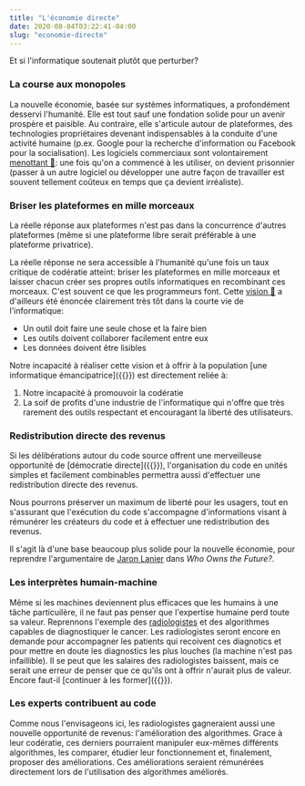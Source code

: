 ```yaml
---
title: "L'économie directe"
date: 2020-08-04T03:22:41-04:00
slug: "economie-directe"
---
```


Et si l'informatique soutenait plutôt que perturber?
<!--more-->

### La course aux monopoles

La nouvelle économie, basée sur systèmes informatiques, a profondément desservi
l'humanité.  Elle est tout sauf une fondation solide pour un avenir prospère et
paisible.  Au contraire, elle s'articule autour de plateformes, des
technologies propriétaires devenant indispensables à la conduite d'une activité
humaine (p.ex. Google pour la recherche d'information ou Facebook pour la
socialisation).  Les logiciels commerciaux sont volontairement <a
href="https://ici.radio-canada.ca/nouvelle/1101238/montreal-logiciel-materiel-libre-francois-croteau"
target="_blank">menottant 🔗</a>: une fois qu'on a commencé à les utiliser, on
devient prisonnier (passer à un autre logiciel ou développer une autre façon de
travailler est souvent tellement coûteux en temps que ça devient irréaliste).

### Briser les plateformes en mille morceaux

La réelle réponse aux plateformes n'est pas dans la concurrence d'autres
plateformes (même si une plateforme libre serait préférable à une plateforme
privatrice).

La réelle réponse ne sera accessible à l'humanité qu'une fois un taux critique
de codératie atteint: briser les plateformes en mille morceaux et laisser
chacun créer ses propres outils informatiques en recombinant ces morceaux.
C'est souvent ce que les programmeurs font.  Cette <a
href="https://fr.wikipedia.org/wiki/Philosophie_d%27Unix"
target="_blank">vision 🔗</a> a d'ailleurs été énoncée clairement très tôt dans
la courte vie de l'informatique:

* Un outil doit faire une seule chose et la faire bien
* Les outils doivent collaborer facilement entre eux
* Les données doivent être lisibles

Notre incapacité à réaliser cette vision et à offrir à la population [une
informatique émancipatrice]({{<ref empowerment>}}) est directement reliée à:
1.  Notre incapacité à promouvoir la codératie
1.  La soif de profits d'une
industrie de l'informatique 
qui n'offre que très rarement des outils
respectant et encouragant la liberté des utilisateurs.

### Redistribution directe des revenus

Si les délibérations autour du code source offrent une merveilleuse opportunité
de [démocratie directe]({{<ref reinventing-democracy>}}), l'organisation du code
en unités simples et facilement combinables permettra aussi
d'effectuer une redistribution directe des revenus.

Nous pourrons préserver un maximum de liberté pour les usagers, tout en
s'assurant que l'exécution du code s'accompagne d'informations visant à
rémunérer les créateurs du code et à effectuer une redistribution
des revenus.

Il s'agit là d'une base beaucoup plus solide pour la nouvelle économie,
pour reprendre l'argumentaire de 
<a href="http://www.jaronlanier.com/" target="_blank">Jaron
Lanier</a>   dans *Who Owns the Future?*.

### Les interprètes humain-machine

Même si les machines deviennent plus efficaces que les humains à une tâche
particuilère, il ne faut pas penser que l'expertise humaine perd toute sa
valeur.  Reprennons l'exemple des
[radiologistes](/publications/comprendre-le-monde#radiologie) et des
algorithmes capables de diagnostiquer le cancer. Les radiologistes seront
encore en demande pour accompagner les patients qui recoivent ces diagnotics et
pour mettre en doute les diagnostics les plus louches (la machine n'est pas
infaillible).  Il se peut que les salaires des radiologistes baissent, mais ce
serait une erreur de penser que ce qu'ils ont à offrir n'aurait plus de valeur.
Encore faut-il [continuer à les former]({{<ref understanding-the-world>}}).

### Les experts contribuent au code

Comme nous l'envisageons ici, les radiologistes gagneraient aussi une nouvelle
opportunité de revenus: l'amélioration des algorithmes.  Grace à leur
codératie, ces derniers pourraient manipuler eux-mêmes différents algorithmes,
les comparer, étudier leur fonctionnement et, finalement, proposer des
améliorations.  Ces améliorations seraient rémunérées directement lors de
l'utilisation des algorithmes améliorés.










